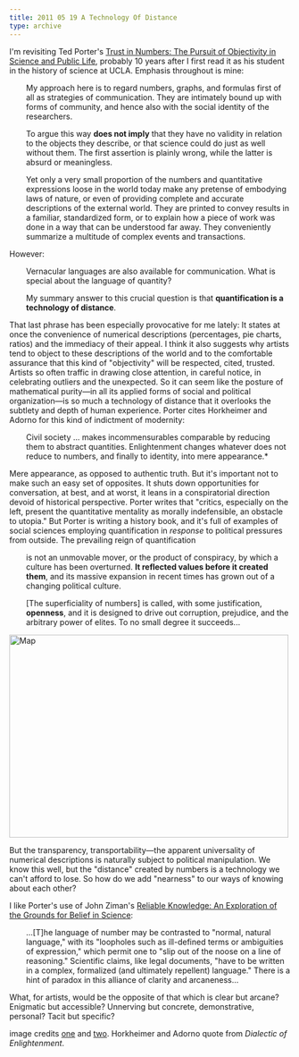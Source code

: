 ```yaml
---
title: 2011 05 19 A Technology Of Distance
type: archive
---
```


<p>I'm revisiting Ted Porter's <a href="http://www.amazon.com/Trust-Numbers-Theodore-M-Porter/dp/0691029083/ref=sr_1_1?ie=UTF8&amp;qid=1304814496&amp;sr=8-1">Trust in Numbers: The Pursuit of Objectivity in Science and Public Life</a>, probably 10 years after I first read it as his student in the history of science at UCLA. Emphasis throughout is mine:</p>
<p style="padding-left:30px;">My approach here is to regard numbers, graphs, and formulas first of all as strategies of communication. They are intimately bound up with forms of community, and hence also with the social identity of the researchers.</p>
<p style="padding-left:30px;">To argue this way <strong>does not imply</strong> that they have no validity in relation to the objects they describe, or that science could do just as well without them. The first assertion is plainly wrong, while the latter is absurd or meaningless.</p>
<p style="padding-left:30px;">Yet only a very small proportion of the numbers and quantitative expressions loose in the world today make any pretense of embodying laws of nature, or even of providing complete and accurate descriptions of the external world. They are printed to convey results in a familiar, standardized form, or to explain how a piece of work was done in a way that can be understood far away. They conveniently summarize a multitude of complex events and transactions.</p>
<p>However:</p>
<p style="padding-left:30px;">Vernacular languages are also available for communication. What is special about the language of quantity?</p>
<p style="padding-left:30px;">My summary answer to this crucial question is that <strong>quantification is a technology of distance</strong>.</p>
<p>That last phrase has been especially provocative for me lately: It states at once the convenience of numerical descriptions (percentages, pie charts, ratios) and the immediacy of their appeal. I think it also suggests why artists tend to object to these descriptions of the world and to the comfortable assurance that this kind of "objectivity" will be respected, cited, trusted. Artists so often traffic in drawing close attention, in careful notice, in celebrating outliers and the unexpected. So it can seem like the posture of mathematical purity—in all its applied forms of social and political organization—is so much a technology of distance that it overlooks the subtlety and depth of human experience. Porter cites Horkheimer and Adorno for this kind of indictment of modernity:</p>
<p style="padding-left:30px;">Civil society ... makes incommensurables comparable by reducing them to abstract quantities. Enlightenment changes whatever does not reduce to numbers, and finally to identity, into mere appearance.*</p>
<p>Mere appearance, as opposed to authentic truth. But it's important not to make such an easy set of opposites. It shuts down opportunities for conversation, at best, and at worst, it leans in a conspiratorial direction devoid of historical perspective. Porter writes that "critics, especially on the left, present the quantitative mentality as morally indefensible, an obstacle to utopia." But Porter is writing a history book, and it's full of examples of social sciences employing quantification in <em>response</em> to political pressures from outside. The prevailing reign of quantification</p>
<p style="padding-left:30px;">is not an unmovable mover, or the product of conspiracy, by which a culture has been overturned. <strong>It reflected values before it created them</strong>, and its massive expansion in recent times has grown out of a changing political culture.</p>
<p style="padding-left:30px;">[The superficiality of numbers] is called, with some justification, <strong>openness</strong>, and it is designed to drive out corruption, prejudice, and the arbitrary power of elites. To no small degree it succeeds...</p>
<p><a title="Map by aaron13251, on Flickr" href="http://www.flickr.com/photos/aaronharmon/391347703/"><img src="{{ site.baseurl }}/uploads/391347703_3f6528a27d.jpg" alt="Map" width="500" height="363" /></a></p>
<p>But the transparency, transportability—the apparent universality of numerical descriptions is naturally subject to political manipulation. We know this well, but the "distance" created by numbers is a technology we can't afford to lose. So how do we add "nearness" to our ways of knowing about each other?</p>
<p>I like Porter's use of John Ziman's <a href="http://www.amazon.com/Reliable-Knowledge-Exploration-Grounds-Science/dp/0521220874">Reliable Knowledge: An Exploration of the Grounds for Belief in Science</a>:</p>
<p style="padding-left:30px;">...[T]he language of number may be contrasted to "normal, natural language," with its "loopholes such as ill-defined terms or ambiguities of expression," which permit one to "slip out of the noose on a line of reasoning." Scientific claims, like legal documents, "have to be written in a complex, formalized (and ultimately repellent) language." There is a hint of paradox in this alliance of clarity and arcaneness...</p>
<p>What, for artists, would be the opposite of that which is clear but arcane? Enigmatic but accessible? Unnerving but concrete, demonstrative, personal? Tacit but specific?</p>
<p>image credits <a href="http://www.google.com/imgres?start=46&amp;num=10&amp;hl=en&amp;client=firefox-a&amp;hs=ZDK&amp;rls=org.mozilla:en-US:official&amp;biw=1895&amp;bih=1016&amp;tbm=isch&amp;tbnid=UDcCgf5EUsz_PM:&amp;imgrefurl=http://www.jeffbullas.com/2012/04/30/20-interesting-facts-figures-and-statistics-revealed-by-facebook/&amp;docid=t5l5QAML9Dc45M&amp;imgurl=http://www.jeffbullas.com/wp-content/uploads/2012/04/20-Interesting-Facts-Figures-and-Statistics-Revealed-by-Facebook.jpg&amp;w=500&amp;h=375&amp;ei=-m1SULWbDq6tygHRpYGoDw&amp;zoom=1&amp;iact=hc&amp;vpx=1189&amp;vpy=131&amp;dur=90&amp;hovh=194&amp;hovw=259&amp;tx=90&amp;ty=96&amp;sig=100649654285995130329&amp;page=2&amp;tbnh=158&amp;tbnw=217&amp;ndsp=58&amp;ved=1t:429,r:6,s:46,i:112">one</a> and <a href="http://www.flickr.com/photos/aaronharmon/391347703/in/faves-88507584@N00/">two</a>. Horkheimer and Adorno quote from <em>Dialectic of Enlightenment</em>.</p>
